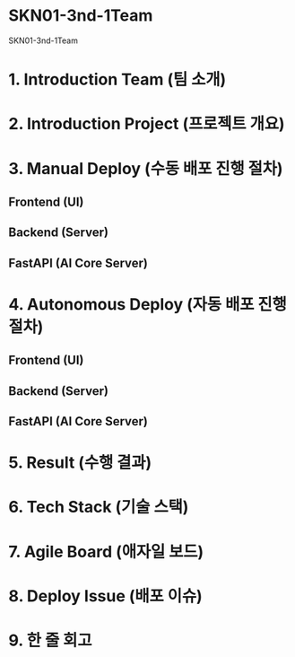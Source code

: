 # SKN01-3nd-1Team
SKN01-3nd-1Team

# 1. Introduction Team (팀 소개)

# 2. Introduction Project (프로젝트 개요)

# 3. Manual Deploy (수동 배포 진행 절차)

## Frontend (UI)

## Backend (Server)

## FastAPI (AI Core Server)

# 4. Autonomous Deploy (자동 배포 진행 절차)

## Frontend (UI)

## Backend (Server)

## FastAPI (AI Core Server)

# 5. Result (수행 결과)

# 6. Tech Stack (기술 스택)

# 7. Agile Board (애자일 보드)

# 8. Deploy Issue (배포 이슈)

# 9. 한 줄 회고

